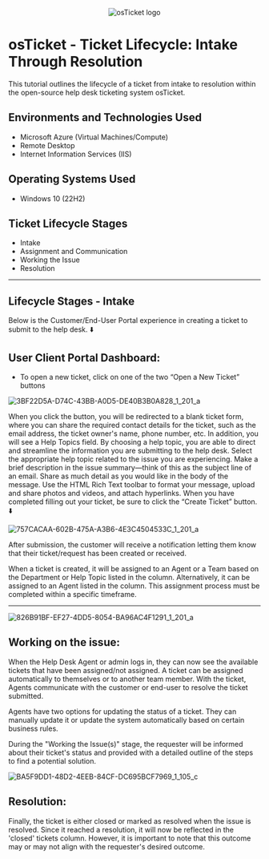 <p align="center">
<img src="https://i.imgur.com/Clzj7Xs.png" alt="osTicket logo"/>
</p>

<h1>osTicket - Ticket Lifecycle: Intake Through Resolution</h1>
This tutorial outlines the lifecycle of a ticket from intake to resolution within the open-source help desk ticketing system osTicket.<br />


<h2>Environments and Technologies Used</h2>

- Microsoft Azure (Virtual Machines/Compute)
- Remote Desktop
- Internet Information Services (IIS)

<h2>Operating Systems Used </h2>

- Windows 10</b> (22H2)

<h2>Ticket Lifecycle Stages</h2>

- Intake
- Assignment and Communication
- Working the Issue
- Resolution
_________________________________

## Lifecycle Stages - Intake

Below is the Customer/End-User Portal experience in creating a ticket to submit to the help desk. ⬇️

## User Client Portal Dashboard:
	
 - To open a new ticket, click on one of the two “Open a New Ticket” buttons

![3BF22D5A-D74C-43BB-A0D5-DE40B3B0A828_1_201_a](https://github.com/stevelloyd76/ticket-lifecycle/assets/162848869/844019e5-823e-4664-8cdd-b52c1091d68c)

</p>

When you click the button, you will be redirected to a blank ticket form, where you can share the required contact details for the ticket, such as the email address, the ticket owner's name, phone number, etc. In addition, you will see a Help Topics field. By choosing a help topic, you are able to direct and streamline the information you are submitting to the help desk.  Select the appropriate help topic related to the issue you are experiencing. Make a brief description in the issue summary—think of this as the subject line of an email. Share as much detail as you would like in the body of the message. Use the HTML Rich Text toolbar to format your message, upload and share photos and videos, and attach hyperlinks. When you have completed filling out your ticket, be sure to click the “Create Ticket” button. ⬇️

![757CACAA-602B-475A-A3B6-4E3C4504533C_1_201_a](https://github.com/stevelloyd76/ticket-lifecycle/assets/162848869/4d4b716d-fdb8-4fb0-a3c0-a58cfed8393a)

After submission, the customer will receive a notification letting them know that their ticket/request has been created or received.

When a ticket is created, it will be assigned to an Agent or a Team based on the Department or Help Topic listed in the column. Alternatively, it can be assigned to an Agent listed in the column. This assignment process must be completed within a specific timeframe.
______________________________________

![826B91BF-EF27-4DD5-8054-BA96AC4F1291_1_201_a](https://github.com/stevelloyd76/ticket-lifecycle/assets/162848869/6ecdff87-2428-440a-9ce7-e1b29b871949)


## Working on the issue: 

When the Help Desk Agent or admin logs in, they can now see the available tickets that have been assigned/not assigned. A ticket can be assigned automatically to themselves or to another team member. With the ticket, Agents communicate with the customer or end-user to resolve the ticket submitted.

Agents have two options for updating the status of a ticket. They can manually update it or update the system automatically based on certain business rules.

During the "Working the Issue(s)" stage, the requester will be informed about their ticket's status and provided with a detailed outline of the steps to find a potential solution.

![BA5F9DD1-48D2-4EEB-84CF-DC695BCF7969_1_105_c](https://github.com/stevelloyd76/ticket-lifecycle/assets/162848869/26ed0d49-a4d3-426f-9638-efb92ce2af7a)

## Resolution:

Finally, the ticket is either closed or marked as resolved when the issue is resolved. Since it reached a resolution, it will now be reflected in the 'closed' tickets column. However, it is important to note that this outcome may or may not align with the requester's desired outcome.







